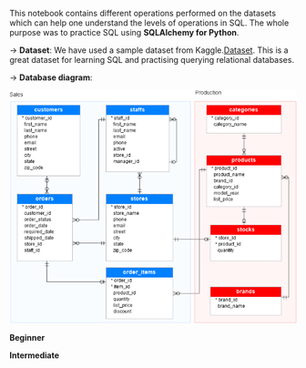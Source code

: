 This notebook contains different operations performed on the datasets which can help one understand the levels of operations in SQL. The whole purpose was to practice SQL using **SQLAlchemy for Python**.

-> **Dataset**: We have used a sample dataset from Kaggle.[Dataset](https://www.kaggle.com/datasets/dillonmyrick/bike-store-sample-database/data). This is a great dataset for learning SQL and practising querying relational databases.

-> **Database diagram**: 

![Database](https://github.com/arvindjit03/SQL-Data-Analysis/blob/f417eceefce7a31c07133468282b08771b05ee30/Beginner%20to%20Intermediate%20Practice%20using%20SQL/SQL-Server-Sample-Database.png)

**Beginner**

**Intermediate**
